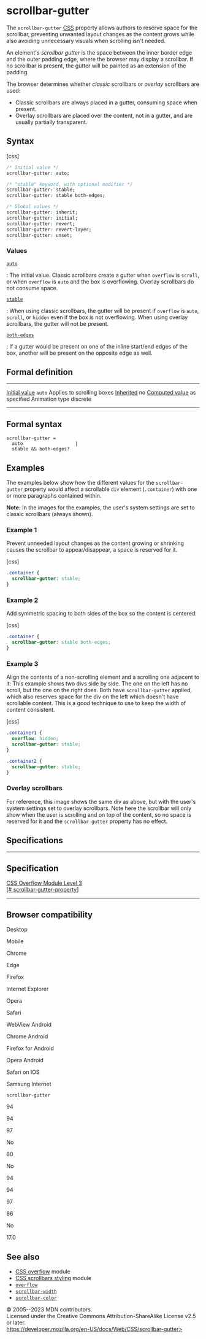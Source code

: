 scrollbar-gutter
================

The `scrollbar-gutter`
[CSS](https://developer.mozilla.org/en-US/docs/Web/CSS) property allows
authors to reserve space for the scrollbar, preventing unwanted layout
changes as the content grows while also avoiding unnecessary visuals
when scrolling isn\'t needed.

An element\'s *scrollbar gutter* is the space between the inner border
edge and the outer padding edge, where the browser may display a
scrollbar. If no scrollbar is present, the gutter will be painted as an
extension of the padding.

The browser determines whether *classic* scrollbars or *overlay*
scrollbars are used:

- Classic scrollbars are always placed in a gutter, consuming space
    when present.
- Overlay scrollbars are placed over the content, not in a gutter, and
    are usually partially transparent.

Syntax
------

[css]

```css
/* Initial value */
scrollbar-gutter: auto;

/* "stable" keyword, with optional modifier */
scrollbar-gutter: stable;
scrollbar-gutter: stable both-edges;

/* Global values */
scrollbar-gutter: inherit;
scrollbar-gutter: initial;
scrollbar-gutter: revert;
scrollbar-gutter: revert-layer;
scrollbar-gutter: unset;
```

### Values

[`auto`](#auto)

:   The initial value. Classic scrollbars create a gutter when
    `overflow` is `scroll`, or when `overflow` is `auto` and the box is
    overflowing. Overlay scrollbars do not consume space.

[`stable`](#stable)

:   When using classic scrollbars, the gutter will be present if
    `overflow` is `auto`, `scroll`, or `hidden` even if the box is not
    overflowing. When using overlay scrollbars, the gutter will not be
    present.

[`both-edges`](#both-edges)

:   If a gutter would be present on one of the inline start/end edges of
    the box, another will be present on the opposite edge as well.

Formal definition
-----------------

  ---------------------------------- -----------------
  [Initial value](initial_value.md)     `auto`
  Applies to                         scrolling boxes
  [Inherited](inheritance.md)           no
  [Computed value](computed_value.md)   as specified
  Animation type                     discrete
  ---------------------------------- -----------------

Formal syntax
-------------

```
scrollbar-gutter = 
  auto                   |
  stable && both-edges?  
```

Examples
--------

The examples below show how the different values for the
`scrollbar-gutter` property would affect a scrollable `div` element
(`.container`) with one or more paragraphs contained within.

**Note:** In the images for the examples, the user\'s system settings
are set to classic scrollbars (always shown).

### Example 1

Prevent unneeded layout changes as the content growing or shrinking
causes the scrollbar to appear/disappear, a space is reserved for it.

[css]

```css
.container {
  scrollbar-gutter: stable;
}
```

### Example 2

Add symmetric spacing to both sides of the box so the content is
centered:

[css]

```css
.container {
  scrollbar-gutter: stable both-edges;
}
```

### Example 3

Align the contents of a non-scrolling element and a scrolling one
adjacent to it: This example shows two divs side by side. The one on the
left has no scroll, but the one on the right does. Both have
`scrollbar-gutter` applied, which also reserves space for the div on the
left which doesn\'t have scrollable content. This is a good technique to
use to keep the width of content consistent.

[css]

```css
.container1 {
  overflow: hidden;
  scrollbar-gutter: stable;
}

.container2 {
  scrollbar-gutter: stable;
}
```

### Overlay scrollbars

For reference, this image shows the same div as above, but with the
user\'s system settings set to overlay scrollbars. Note here the
scrollbar will only show when the user is scrolling and on top of the
content, so no space is reserved for it and the `scrollbar-gutter`
property has no effect.

Specifications
--------------

  -------------------------------------------------------------------------------------------------------

Specification
  -------------------------------------------------------------------------------------------------------

  [CSS Overflow Module Level 3\
  [\#
  scrollbar-gutter-property]](https://drafts.csswg.org/css-overflow/#scrollbar-gutter-property)

  -------------------------------------------------------------------------------------------------------

Browser compatibility
---------------------

Desktop

Mobile

Chrome

Edge

Firefox

Internet Explorer

Opera

Safari

WebView Android

Chrome Android

Firefox for Android

Opera Android

Safari on IOS

Samsung Internet

`scrollbar-gutter`

94

94

97

No

80

No

94

94

97

66

No

17.0

See also
--------

- [CSS overflow](css_overflow.md) module
- [CSS scrollbars styling](css_scrollbars_styling.md) module
- [`overflow`](overflow.md)
- [`scrollbar-width`](scrollbar-width.md)
- [`scrollbar-color`](scrollbar-color.md)

© 2005--2023 MDN contributors.\
Licensed under the Creative Commons Attribution-ShareAlike License v2.5
or later.\
https://developer.mozilla.org/en-US/docs/Web/CSS/scrollbar-gutter>
